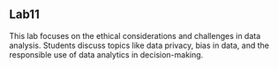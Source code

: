 <h2>Lab11</h2>
This lab focuses on the ethical considerations and challenges in data analysis. Students discuss topics like data privacy, bias in data, and the responsible use of data analytics in decision-making.
